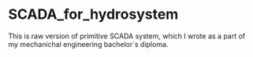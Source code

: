 # SCADA_for_hydrosystem

This is raw version of primitive SCADA system, which I wrote as a part of my mechanichal engineering bachelor`s diploma.
